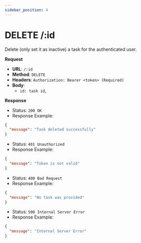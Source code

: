 ```yaml
---
sidebar_position: 4
---
```


# DELETE /:id

Delete (only set it as inactive) a task for the authenticated user.

**Request**

- **URL**: `/:id`
- **Method**: `DELETE`
- **Headers**: `Authorization: Bearer <token> (Required)`
- **Body**:
  - `id: task id`,

**Response**

- Status: `200 OK`
- Response Example:

```json
{
  "message": "Task deleted successfully"
}
```

- Status: `401 Unauthorized`
- Response Example:

```json
{
  "message": "Token is not valid"
}
```

- Status: `400 Bad Request`
- Response Example:

```json
{
  "message": "No task was provided"
}
```

- Status: `500 Internal Server Error`
- Response Example:

```json
{
  "message": "Internal Server Error"
}
```
